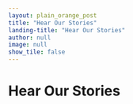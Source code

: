 ```yaml
---
layout: plain_orange_post
title: "Hear Our Stories"
landing-title: "Hear Our Stories"
author: null
image: null
show_tile: false
---
```


<h1>Hear Our Stories</h1>



